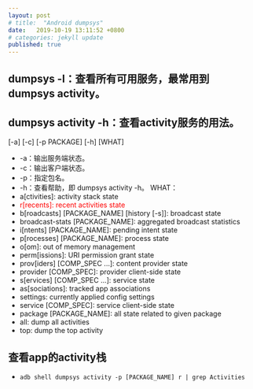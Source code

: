 ```yaml
---
layout: post
# title:  "Android dumpsys"
date:   2019-10-19 13:11:52 +0800
# categories: jekyll update
published: true
---
```


## dumpsys -l：查看所有可用服务，最常用到 dumpsys activity。
## dumpsys activity -h：查看activity服务的用法。
[-a] [-c] [-p PACKAGE] [-h] [WHAT]
- -a：输出服务端状态。
- -c：输出客户端状态。
- -p：指定包名。
- -h：查看帮助，即 dumpsys activity -h。
WHAT：
- a[ctivities]: activity stack state
- <font color=red>r[recents]: recent activities state</font>
- b[roadcasts] [PACKAGE_NAME] [history [-s]]: broadcast state
- broadcast-stats [PACKAGE_NAME]: aggregated broadcast statistics
- i[ntents] [PACKAGE_NAME]: pending intent state
- p[rocesses] [PACKAGE_NAME]: process state
- o[om]: out of memory management
- perm[issions]: URI permission grant state
- prov[iders] [COMP_SPEC ...]: content provider state
- provider [COMP_SPEC]: provider client-side state
- s[ervices] [COMP_SPEC ...]: service state
- as[sociations]: tracked app associations
- settings: currently applied config settings
- service [COMP_SPEC]: service client-side state
- package [PACKAGE_NAME]: all state related to given package
- all: dump all activities
- top: dump the top activity
## 查看app的activity栈
- `adb shell dumpsys activity -p [PACKAGE_NAME] r | grep Activities`